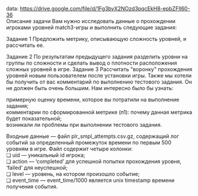 
data: https://drive.google.com/file/d/1Fg3bvX2NOzd3pqcEkH8-epbZFll60-36  
Описание задачи Вам нужно исследовать данные о прохождении игроками уровней match3-игры и выполнить следующие задания:

Задание 1
Предложить метрику, описывающую сложность уровней, и рассчитать ее.

Задание 2
По результатам предыдущего задания разделить уровни на группы по сложности и сделать вывод о плотности расположения сложных уровней в игре.
Задание 3
Рассчитать "воронку" прохождения уровней новым пользователем после установки игры.
Также мы хотели бы получить от вас комментарий по выполнению тестового задания. Он не должен быть очень большим. Нам интересно было бы узнать:  
  
примерную оценку времени, которое вы потратили на выполнение задания;  
комментарии по сформированной метрике (п1): почему данная метрика будет показательной;  
возникали ли проблемы при выполнении тестового задания.  
     
Входные данные — файл plr_smpl_attempts.csv.gz, содержащий лог событий за определенный промежуток времени по первым 500 уровням в игре. Файл содержит четыре колонки:  
❏ uid — уникальный id игрока;  
❏ action — ‘completed’ для успешной попытки прохождения уровня, ‘failed’ для неуспешной;  
❏ level — уровень, на котором произошло событие;  
❏ event_time — event_time/1000 является unix timestamp времени получения события.   

